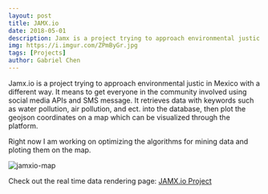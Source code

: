 ```yaml
---
layout: post
title: JAMX.io
date: 2018-05-01
description: Jamx is a project trying to approach environmental justic in a different way.
img: https://i.imgur.com/ZPmByGr.jpg
tags: [Projects]
author: Gabriel Chen
---
```

Jamx.io is a project trying to approach environmental justic in Mexico with a different way. It means to get everyone in the community involved using social media APIs and SMS message. It retrieves data with keywords such as water pollution, air pollution, and ect. into the database, then plot the geojson coordinates on a map which can be visualized through the platform.

Right now I am working on optimizing the algorithms for mining data and ploting them on the map.

![jamxio-map](https://i.imgur.com/omBmhJH.png)

Check out the real time data rendering page: [JAMX.io Project](https://www.jamx.io/)
